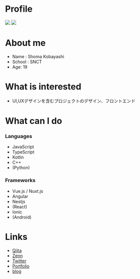 # Profile
<a><img src="https://github-readme-stats.vercel.app/api?username=shoma3571&show_icons=true&theme=radical&line_height=40" /></a>
<a><img src="https://github-readme-stats.vercel.app/api/top-langs/?username=shoma3571&layout=compact&theme=radical" /></a>

# About me
- Name : Shoma Kobayashi
- School : SNCT
- Age: 19

# What is interested
- UI,UXデザインを含むプロジェクトのデザイン、フロントエンド

# What can I do
### Languages
- JavaScript
- TypeScript
- Kotlin
- C++
- (Python)

### Frameworks
- Vue.js / Nuxt.js
- Angular
- Nestjs
- (React)
- Ionic
- (Android)

# Links
- [Qiita](https://qiita.com/shoma3571)
- [Zenn](https://zenn.dev/shochan)
- [Twitter](https://twitter.com/shoma28_)
- [Portfolio](https://shoma-profile.netlify.app)
- [blog](https://shochan.dev)

